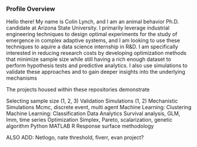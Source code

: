 ### Profile Overview

Hello there! My name is Colin Lynch, and I am an animal behavior Ph.D. candidate at Arizona State University. I primarily leverage industrial engineering techniques to design optimal experiments for the study of emergence in complex adaptive systems, and I am looking to use these techniques to aquire a data science internship in R&D. I am specifically interested in reducing research costs by developing optimization methods that minimize sample size while still having a rich enough dataset to perform hypothesis tests and predictive analytics. I also use simulations to validate these approaches and to gain deeper insights into the underlying mechanisms  

The projects housed within these repositories demonstrate 

Selecting sample size (1, 2, 3)
Validation Simulations (1, 2) 
Mechanistic Simulations
    Mcmc, discrete event, multi agent 
Machine Learning: Clustering
Machine Learning: Classification 
Data Analytics 
   Survival analysis, GLM, lmm, time series
Optimization 
   Simplex, Pareto, scalarization, genetic algorithm 
Python
MATLAB
R
Response surface methodology 

ALSO ADD: Netlogo, nate threshold, fiverr, evan project? 
